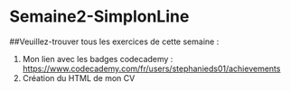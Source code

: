 # Semaine2-SimplonLine

##Veuillez-trouver tous les exercices de cette semaine :

1. Mon lien avec les badges codecademy : https://www.codecademy.com/fr/users/stephanieds01/achievements
2. Création du HTML de mon CV

